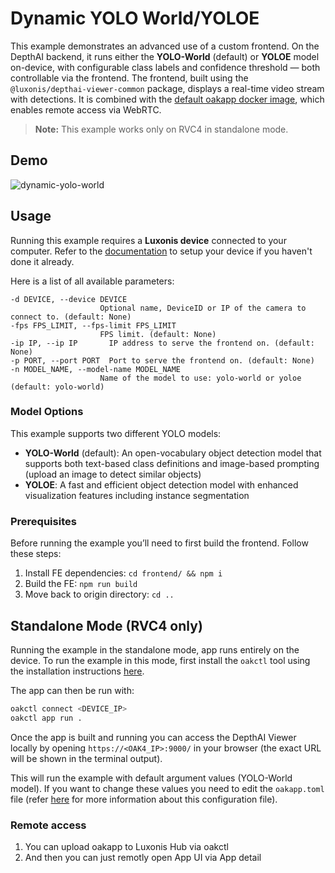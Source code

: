 # Dynamic YOLO World/YOLOE

This example demonstrates an advanced use of a custom frontend. On the DepthAI backend, it runs either the **YOLO-World** (default) or **YOLOE** model on-device, with configurable class labels and confidence threshold — both controllable via the frontend.
The frontend, built using the `@luxonis/depthai-viewer-common` package, displays a real-time video stream with detections. It is combined with the [default oakapp docker image](https://hub.docker.com/r/luxonis/oakapp-base), which enables remote access via WebRTC.

> **Note:** This example works only on RVC4 in standalone mode.

## Demo

![dynamic-yolo-world](media/dynamic_yolo_world.gif)

## Usage

Running this example requires a **Luxonis device** connected to your computer. Refer to the [documentation](https://docs.luxonis.com/software-v3/) to setup your device if you haven't done it already.

Here is a list of all available parameters:

```
-d DEVICE, --device DEVICE
					Optional name, DeviceID or IP of the camera to connect to. (default: None)
-fps FPS_LIMIT, --fps-limit FPS_LIMIT
					FPS limit. (default: None)
-ip IP, --ip IP       IP address to serve the frontend on. (default: None)
-p PORT, --port PORT  Port to serve the frontend on. (default: None)
-n MODEL_NAME, --model-name MODEL_NAME
					Name of the model to use: yolo-world or yoloe (default: yolo-world)
```

### Model Options

This example supports two different YOLO models:

- **YOLO-World** (default): An open-vocabulary object detection model that supports both text-based class definitions and image-based prompting (upload an image to detect similar objects)
- **YOLOE**: A fast and efficient object detection model with enhanced visualization features including instance segmentation

### Prerequisites

Before running the example you’ll need to first build the frontend. Follow these steps:

1. Install FE dependencies: `cd frontend/ && npm i`
1. Build the FE: `npm run build`
1. Move back to origin directory: `cd ..`

## Standalone Mode (RVC4 only)

Running the example in the standalone mode, app runs entirely on the device.
To run the example in this mode, first install the `oakctl` tool using the installation instructions [here](https://docs.luxonis.com/software-v3/oak-apps/oakctl).

The app can then be run with:

```bash
oakctl connect <DEVICE_IP>
oakctl app run .
```

Once the app is built and running you can access the DepthAI Viewer locally by opening `https://<OAK4_IP>:9000/` in your browser (the exact URL will be shown in the terminal output).

This will run the example with default argument values (YOLO-World model). If you want to change these values you need to edit the `oakapp.toml` file (refer [here](https://docs.luxonis.com/software-v3/oak-apps/configuration/) for more information about this configuration file).

### Remote access

1. You can upload oakapp to Luxonis Hub via oakctl
1. And then you can just remotly open App UI via App detail
